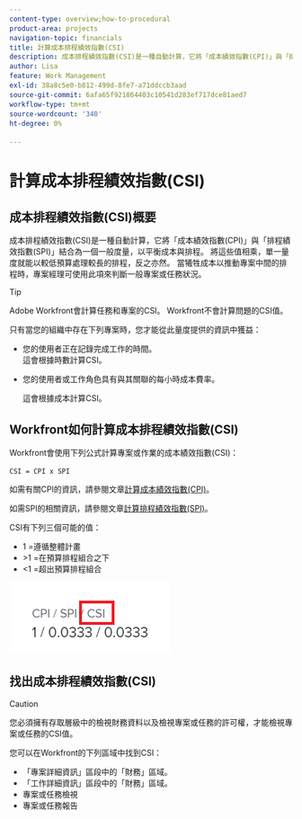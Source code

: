 ```yaml
---
content-type: overview;how-to-procedural
product-area: projects
navigation-topic: financials
title: 計算成本排程績效指數(CSI)
description: 成本排程績效指數(CSI)是一種自動計算，它將「成本績效指數(CPI)」與「排程績效指數(SPI)」結合為一個一般度量，以平衡成本與排程。
author: Lisa
feature: Work Management
exl-id: 38a8c5e0-b812-499d-8fe7-a71ddccb3aad
source-git-commit: 6afa65f921864403c10541d283ef717dce81aed7
workflow-type: tm+mt
source-wordcount: '340'
ht-degree: 0%

---
```


# 計算成本排程績效指數(CSI)

<!--
<p data-mc-conditions="QuicksilverOrClassic.Draft mode">(NOTE: Linked to the product. Do not change link.) </p>
-->

## 成本排程績效指數(CSI)概要

成本排程績效指數(CSI)是一種自動計算，它將「成本績效指數(CPI)」與「排程績效指數(SPI)」結合為一個一般度量，以平衡成本與排程。 將這些值相乘，單一量度就能以較低預算處理較長的排程，反之亦然。 當犧牲成本以推動專案中間的排程時，專案經理可使用此項來判斷一般專案或任務狀況。

>[!TIP]
>
>Adobe Workfront會計算任務和專案的CSI。 Workfront不會計算問題的CSI值。

只有當您的組織中存在下列專案時，您才能從此量度提供的資訊中獲益：

* 您的使用者正在記錄完成工作的時間。\
  這會根據時數計算CSI。
* 您的使用者或工作角色具有與其關聯的每小時成本費率。 

  這會根據成本計算CSI。

## Workfront如何計算成本排程績效指數(CSI)

Workfront會使用下列公式計算專案或作業的成本績效指數(CSI)：

`CSI = CPI x SPI`

如需有關CPI的資訊，請參閱文章[計算成本績效指數(CPI)](../../../manage-work/projects/project-finances/calculate-cpi.md)。

如需SPI的相關資訊，請參閱文章[計算排程績效指數(SPI)](../../../manage-work/projects/project-finances/calculate-spi.md)。

CSI有下列三個可能的值：

* 1 =遵循整體計畫
* \>1 =在預算排程組合之下
* &lt;1 =超出預算排程組合

![](assets/csi-highlighted.png)

## 找出成本排程績效指數(CSI)

>[!CAUTION]
>
>您必須擁有存取層級中的檢視財務資料以及檢視專案或任務的許可權，才能檢視專案或任務的CSI值。

您可以在Workfront的下列區域中找到CSI：

* 「專案詳細資訊」區段中的「財務」區域。
* 「工作詳細資訊」區段中的「財務」區域。
* 專案或任務檢視
* 專案或任務報告

